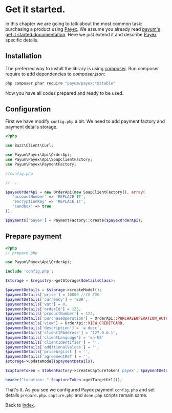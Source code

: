 # Get it started.

In this chapter we are going to talk about the most common task: purchasing a product using [Payex](http://www.payexpim.com/).
We assume you already read [payum's get it started documentation](https://github.com/Payum/Payum/blob/master/docs/get-it-started.md).
Here we just extend it and describe [Payex](http://www.payexpim.com/) specific details.

## Installation

The preferred way to install the library is using [composer](http://getcomposer.org/).
Run composer require to add dependencies to _composer.json_:

```bash
php composer.phar require "payum/payex:*@stable"
```

Now you have all codes prepared and ready to be used.

## Configuration

First we have modify `config.php` a bit.
We need to add payment factory and payment details storage.

```php
<?php

use Buzz\Client\Curl;

use Payum\Payex\Api\OrderApi;
use Payum\Payex\Api\SoapClientFactory;
use Payum\Payex\PaymentFactory;

//config.php

// ...

$payexOrderApi = new OrderApi(new SoapClientFactory(), array(
   'accountNumber' => 'REPLACE IT',
   'encryptionKey' => 'REPLACE IT',
   'sandbox' => true
));

$payments['payex'] = PaymentFactory::create($payexOrderApi);
```

## Prepare payment

```php
<?php
// prepare.php

use Payum\Payex\Api\OrderApi;

include 'config.php';

$storage = $registry->getStorage($detailsClass);

$paymentDetails = $storage->createModel();
$paymentDetails['price'] = 10000 //10 EUR
$paymentDetails['currency'] = 'EUR',
$paymentDetails['vat'] = 0,
$paymentDetails['orderId'] = 123,
$paymentDetails['productNumber'] = 123,
$paymentDetails['purchaseOperation'] = OrderApi::PURCHASEOPERATION_AUTHORIZATION,
$paymentDetails['view'] = OrderApi::VIEW_CREDITCARD,
$paymentDetails['description'] = 'a desc',
$paymentDetails['clientIPAddress'] = '127.0.0.1',
$paymentDetails['clientLanguage'] = 'en-US'
$paymentDetails['clientIdentifier'] = '',
$paymentDetails['additionalValues'] = '',
$paymentDetails['priceArgList'] = '',
$paymentDetails['agreementRef'] = '',
$storage->updateModel($paymentDetails);

$captureToken = $tokenFactory->createCaptureToken('payex', $paymentDetails, 'done.php');

header("Location: ".$captureToken->getTargetUrl());
```

That's it. As you see we configured Payex payment `config.php` and set details `prepare.php`.
`capture.php` and `done.php` scripts remain same.

Back to [index](index.md).